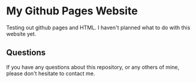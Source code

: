 # My Github Pages Website
Testing out github pages and HTML. I haven't planned what to do with this
website yet. 

## Questions
If you have any questions about this repository, or any others of mine, please don't hesitate to contact me. 
